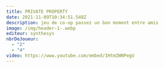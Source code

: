 ```yaml
---
title: PRIVATE PROPERTY
date: 2021-11-09T10:34:51.548Z
description: jeu de co-op passez un bon moment entre amis
image: /img/header-1-.webp
editeur: synthesys
nbrDeJoueur:
  - "2"
  - "4"
video: https://www.youtube.com/embed/IHtmZWNPegU
---
```

